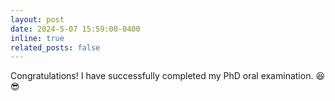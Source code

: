```yaml
---
layout: post
date: 2024-5-07 15:59:00-0400
inline: true
related_posts: false
---
```


Congratulations! I have successfully completed my PhD oral examination. :satisfied: :sunglasses:

